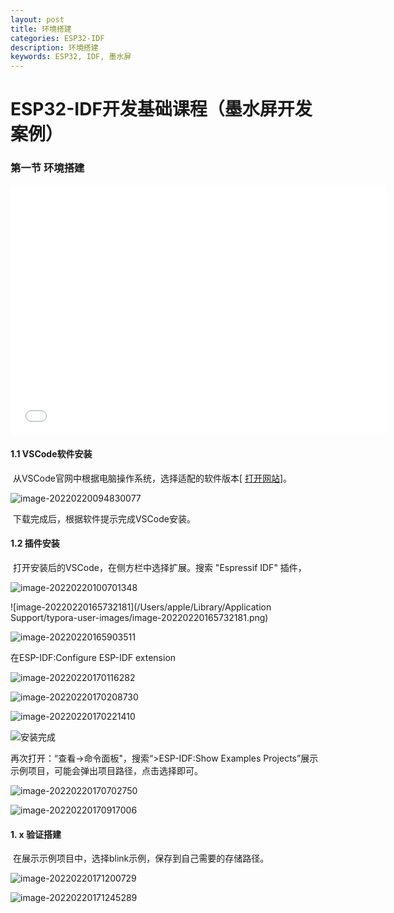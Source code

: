 ```yaml
---
layout: post
title: 环境搭建
categories: ESP32-IDF
description: 环境搭建
keywords: ESP32, IDF, 墨水屏
---
```


# ESP32-IDF开发基础课程（墨水屏开发案例）

### 第一节  环境搭建

<iframe height="400" width="600" src="//player.bilibili.com/player.html?aid=979086525&bvid=BV1744y1p7mz&cid=509655386&page=2" scrolling="no" border="0" frameborder="no" framespacing="0" allowfullscreen="true"> </iframe>



#### 1.1 VSCode软件安装

​		从VSCode官网中根据电脑操作系统，选择适配的软件版本[ [打开网站](https://code.visualstudio.com/download)]。

![image-20220220094830077](/images/ESP32-IDF/image-20220220094830077.png)

​	下载完成后，根据软件提示完成VSCode安装。

#### 1.2 插件安装

​		打开安装后的VSCode，在侧方栏中选择扩展。搜索 "Espressif IDF" 插件，

![image-20220220100701348](/images/ESP32-IDF/image-20220220100701348.png)

![image-20220220165732181](/Users/apple/Library/Application Support/typora-user-images/image-20220220165732181.png)

![image-20220220165903511](/images/ESP32-IDF/image-20220220165903511.png)

在ESP-IDF:Configure ESP-IDF extension

![image-20220220170116282](/images/ESP32-IDF/image-20220220170116282.png)

![image-20220220170208730](/images/ESP32-IDF/image-20220220170208730.png)

![image-20220220170221410](/images/ESP32-IDF/image-20220220170221410.png)

![安装完成](/images/ESP32-IDF/image-20220220170253212.png)

再次打开：“查看->命令面板"，搜索“>ESP-IDF:Show Examples Projects”展示示例项目，可能会弹出项目路径，点击选择即可。

![image-20220220170702750](/images/ESP32-IDF/image-20220220170702750.png)

![image-20220220170917006](/images/ESP32-IDF/image-20220220170917006.png)

#### 1. x 验证搭建

​		在展示示例项目中，选择blink示例，保存到自己需要的存储路径。

![image-20220220171200729](/images/ESP32-IDF/image-20220220171200729.png)

![image-20220220171245289](/images/ESP32-IDF/image-20220220171245289.png)
